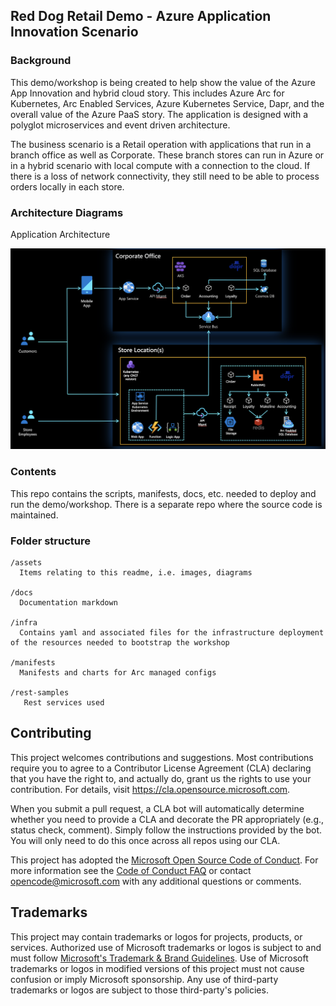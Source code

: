 ## Red Dog Retail Demo - Azure Application Innovation Scenario

### Background

This demo/workshop is being created to help show the value of the Azure App Innovation and hybrid cloud story. This includes Azure Arc for Kubernetes, Arc Enabled Services, Azure Kubernetes Service, Dapr, and the overall value of the Azure PaaS story. The application is designed with a polyglot microservices and event driven architecture. 

The business scenario is a Retail operation with applications that run in a branch office as well as Corporate. These branch stores can run in Azure or in a hybrid scenario with local compute with a connection to the cloud. If there is a loss of network connectivity, they still need to be able to process orders locally in each store. 

### Architecture Diagrams

Application Architecture

![Application architecture diagram](assets/architecture.png)

### Contents

This repo contains the scripts, manifests, docs, etc. needed to deploy and run the demo/workshop. There is a separate repo where the source code is maintained. 

### Folder structure

    /assets
      Items relating to this readme, i.e. images, diagrams

    /docs
      Documentation markdown

    /infra
      Contains yaml and associated files for the infrastructure deployment of the resources needed to bootstrap the workshop
    
    /manifests
      Manifests and charts for Arc managed configs

    /rest-samples
       Rest services used 
## Contributing

This project welcomes contributions and suggestions.  Most contributions require you to agree to a
Contributor License Agreement (CLA) declaring that you have the right to, and actually do, grant us
the rights to use your contribution. For details, visit https://cla.opensource.microsoft.com.

When you submit a pull request, a CLA bot will automatically determine whether you need to provide
a CLA and decorate the PR appropriately (e.g., status check, comment). Simply follow the instructions
provided by the bot. You will only need to do this once across all repos using our CLA.

This project has adopted the [Microsoft Open Source Code of Conduct](https://opensource.microsoft.com/codeofconduct/).
For more information see the [Code of Conduct FAQ](https://opensource.microsoft.com/codeofconduct/faq/) or
contact [opencode@microsoft.com](mailto:opencode@microsoft.com) with any additional questions or comments.

## Trademarks

This project may contain trademarks or logos for projects, products, or services. Authorized use of Microsoft 
trademarks or logos is subject to and must follow 
[Microsoft's Trademark & Brand Guidelines](https://www.microsoft.com/en-us/legal/intellectualproperty/trademarks/usage/general).
Use of Microsoft trademarks or logos in modified versions of this project must not cause confusion or imply Microsoft sponsorship.
Any use of third-party trademarks or logos are subject to those third-party's policies.
